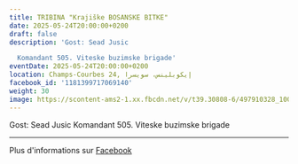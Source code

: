 ```yaml
---
title: TRIBINA "Krajiške BOSANSKE BITKE"
date: 2025-05-24T20:00:00+0200
draft: false
description: 'Gost: Sead Jusic

  Komandant 505. Viteske buzimske brigade'
eventDate: 2025-05-24T20:00:00+0200
location: Champs-Courbes 24, ‏إيكوبلينس‏، ‏سويسرا‏
facebook_id: '1181399717069140'
weight: 30
image: https://scontent-ams2-1.xx.fbcdn.net/v/t39.30808-6/497910328_1007825038144762_7375653666811415510_n.jpg?_nc_cat=110&ccb=1-7&_nc_sid=9e60e4&_nc_ohc=CWhXnm0BJecQ7kNvwGQnzxO&_nc_oc=AdlTFgr_GoGGWBW-jFCt6uH70BNyGLvWzT_4RsHgH3Prv6_wak7aiyNKrc77ChV9j30&_nc_zt=23&_nc_ht=scontent-ams2-1.xx&edm=ABTKTjYEAAAA&_nc_gid=3-XvjHbv37Fyz1RhrrHI_g&_nc_tpa=Q5bMBQE-beF8RJSwyK_JJQO485IrhCRogNVwhyjPVYlWB-aly7eoVZY27c0_5afS3b0SZYSbuacz2C0jNg&oh=00_AfdR6-NArOvSdwt1sMqYFUeMOCeCXbZA3ji_Y_Vo2qciwQ&oe=690A1E6F
---
```


Gost: Sead Jusic
Komandant 505. Viteske buzimske brigade

---

Plus d'informations sur [Facebook](https://facebook.com/events/1181399717069140)